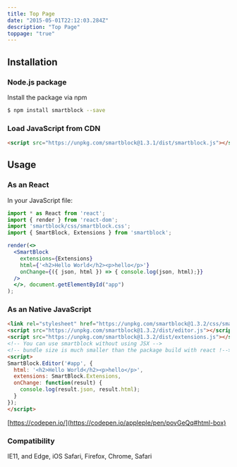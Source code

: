```yaml
---
title: Top Page
date: "2015-05-01T22:12:03.284Z"
description: "Top Page"
toppage: "true"
---
```



## Installation

### Node.js package

Install the package via npm

```sh
$ npm install smartblock --save
```

### Load JavaScript from CDN

```html
<script src="https://unpkg.com/smartblock@1.3.1/dist/smartblock.js"></script>
```

## Usage

### As an React

In your JavaScript file:

```jsx
import * as React from 'react'; 
import { render } from 'react-dom'; 
import 'smartblock/css/smartblock.css';
import { SmartBlock, Extensions } from 'smartblock'; 

render(<>
  <SmartBlock
    extensions={Extensions}
    html={'<h2>Hello World</h2><p>hello</p>'} 
    onChange={({ json, html }) => { console.log(json, html);}} 
  /> 
  </>, document.getElementById("app")
);
```

### As an Native JavaScript

```html
<link rel="stylesheet" href="https://unpkg.com/smartblock@1.3.2/css/smartblock.css" />
<script src="https://unpkg.com/smartblock@1.3.2/dist/editor.js"></script>
<script src="https://unpkg.com/smartblock@1.3.2/dist/extensions.js"></script>
<!-- You can use smartblock without using JSX -->
<!-- bundle size is much smaller than the package build with react !-->
<script>
SmartBlock.Editor('#app', {
  html: '<h2>Hello World</h2><p>hello</p>',
  extensions: SmartBlock.Extensions,
  onChange: function(result) {
    console.log(result.json, result.html);
  }
});
</script>
```

[https://codepen.io/](https://codepen.io/appleple/pen/povGeQq#html-box)

### Compatibility

IE11, and Edge, iOS Safari, Firefox, Chrome, Safari